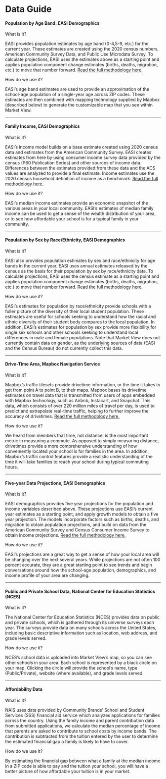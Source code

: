 # Data Guide

#### Population by Age Band: EASI Demographics <a href="#populationbyage" id="populationbyage"></a>

What is it?

EASI provides population estimates by age band (0-4,5-9, etc.) for the current year. These estimates are created using the 2020 census numbers, American Community Survey Data, and Public Use Microdata Survey. To calculate projections, EASI uses the estimates above as a starting point and applies population component change estimates (births, deaths, migration, etc.) to move that number forward. [Read the full methodology here.](https://www.easidemographics.com/about/easiMethods.asp)

How do we use it?

EASI’s age band estimates are used to provide an approximation of the school-age population of a single-year age across ZIP codes. These estimates are then combined with mapping technology supplied by Mapbox (described below) to generate the customizable map that you see within Market View.

***

#### Family Income, EASI Demographics <a href="#familyincome" id="familyincome"></a>

What is it?

EASI’s income model builds on a base estimate created using 2020 census data and estimates from the American Community Survey. EASI creates estimates from here by using consumer income survey data provided by the census (P60 Publication Series) and other sources of income data. Differences between the estimates provided from these data and the ACS values are analyzed to provide a final estimate. Income estimates use the 2020 census household definition of income as a benchmark. [Read the full methodology here.](https://www.easidemographics.com/about/easiMethods.asp)

How do we use it?

EASI’s median income estimates provide an economic snapshot of the various areas in your local community. EASI’s estimates of median family income can be used to get a sense of the wealth distribution of your area, or to see how affordable your school is for a typical family in your community.

***

#### Population by Sex by Race/Ethnicity, EASI Demographics <a href="#populationbysex" id="populationbysex"></a>

What is it?

EASI also provides population estimates by sex and race/ethnicity for age bands in the current year. EASI uses annual estimates released by the census as the basis for their population by sex by race/ethnicity data. To calculate projections, EASI uses the census estimate as a starting point and applies population component change estimates (births, deaths, migration, etc.) to move that number forward. [Read the full methodology here.](https://www.easidemographics.com/about/easiMethods.asp)

How do we use it?

EASI’s estimates for population by race/ethnicity provide schools with a fuller picture of the diversity of their local student population. These estimates are useful for schools seeking to understand how the racial and ethnic diversity of their student body compares to the local population. In addition, EASI’s estimates for population by sex provide more flexibility for single sex schools and other schools seeking to understand local differences in male and female populations. Note that Market View does not currently contain data on gender, as the underlying sources of data (EASI and the Census Bureau) do not currently collect this data.

***

#### Drive-Time Area, Mapbox Navigation Service <a href="#drivetime" id="drivetime"></a>

What is it?

Mapbox’s traffic tilesets provide drivetime information, or the time it takes to get from point A to point B, to their maps. Mapbox bases its drivetime estimates on travel data that is transmitted from users of apps embedded with Mapbox technology, such as Airbnb, Instacart, and Snapchat. This data, which consists of over 220 million miles of travel per day, is used to predict and extrapolate real-time traffic, helping to further improve the accuracy of drivetimes. [Read the full methodology here.](https://www.mapbox.com/telemetry/)

How do we use it?

We heard from members that time, not distance, is the most important metric in measuring a commute. As opposed to simply measuring distance, drivetimes provide a more comprehensive understanding of how conveniently located your school is for families in the area. In addition, Mapbox’s traffic control features provide a realistic understanding of the time it will take families to reach your school during typical commuting hours.

***

#### Five-year Data Projections, EASI Demographics <a href="#projections" id="projections"></a>

What is it?

EASI demographics provides five year projections for the population and income variables described above. These projections use EASI’s current year estimates as a starting point, and apply growth models to obtain a five year projection. The models incorporate factors such as births, deaths, and migration to obtain population projections, and build on data from the American Community Survey and Census Consumer Income Survey to obtain income projections. [Read the full methodology here.](https://www.easidemographics.com/about/easiMethods.asp)

How do we use it?

EASI’s projections are a great way to get a sense of how your local area will be changing over the next several years. While projections are not often 100 percent accurate, they are a great starting point to see trends and begin conversations around how the school-age population, demographics, and income profile of your area are changing.

***

#### Public and Private School Data, National Center for Education Statistics (NCES) <a href="#publicandprivateschool" id="publicandprivateschool"></a>

What is it?

The National Center for Education Statistics (NCES) provides data on public and private schools, which is gathered through its universe surveys each year. The surveys provide data on many schools across the United States, including basic descriptive information such as location, web address, and grade levels served.

How do we use it?

NCES’s school data is uploaded into Market View’s map, so you can see other schools in your area. Each school is represented by a black circle on your map. Clicking the circle will provide the school’s name, type (Public/Private), website (where available), and grade levels served.

***

#### Affordability Data <a href="#affordability" id="affordability"></a>

What is it?

NAIS uses data provided by Community Brands’ School and Student Services (SSS) financial aid service which analyzes applications for families across the country. Using the family income and parent contribution data from submitted applications, we calculate the median percentage of income that parents are asked to contribute to school costs by income bands. The contribution is subtracted from the tuition entered by the user to determine the estimated financial gap a family is likely to have to cover.

How do we use it?

By estimating the financial gap between what a family at the median income in a ZIP code is able to pay and the tuition your school, you will have a better picture of how affordable your tuition is in your market.
